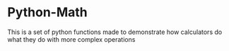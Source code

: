 # Python-Math
This is a set of python functions made to demonstrate how calculators do what they do with more complex operations
